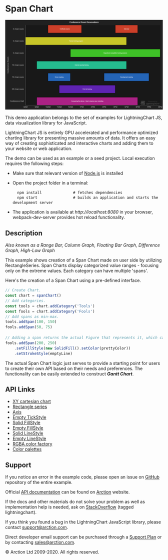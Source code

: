 # Span Chart

![Span Chart](spanChart.png)

This demo application belongs to the set of examples for LightningChart JS, data visualization library for JavaScript.

LightningChart JS is entirely GPU accelerated and performance optimized charting library for presenting massive amounts of data. It offers an easy way of creating sophisticated and interactive charts and adding them to your website or web application.

The demo can be used as an example or a seed project. Local execution requires the following steps:

- Make sure that relevant version of [Node.js](https://nodejs.org/en/download/) is installed
- Open the project folder in a terminal:

        npm install              # fetches dependencies
        npm start                # builds an application and starts the development server

- The application is available at *http://localhost:8080* in your browser, webpack-dev-server provides hot reload functionality.


## Description

*Also known as a Range Bar, Column Graph, Floating Bar Graph, Difference Graph, High-Low Graph*

This example shows creation of a Span Chart made on user side by utilizing RectangleSeries. Span Charts display categorized value ranges - focusing only on the extreme values. Each category can have multiple 'spans'.

Here's the creation of a Span Chart using a pre-defined interface.

```javascript
// Create Chart.
const chart = spanChart()
// Add categories.
const tools = chart.addCategory('Tools')
const fools = chart.addCategory('Fools')
// Add spans as min-max.
tools.addSpan(100, 150)
fools.addSpan(50, 75)

// Adding a span returns the actual Figure that represents it, which can be styled.
fools.addSpan(200, 250)
    .setFillStyle(new SolidFill().setColor(prettyColor))
    .setStrokeStyle(emptyLine)
```

The actual Span Chart logic just serves to provide a starting point for users to create their own API based on their needs and preferences. The functionality can be easily extended to construct ***Gantt Chart***.


## API Links

* [XY cartesian chart]
* [Rectangle series]
* [Axis]
* [Empty TickStyle]
* [Solid FillStyle]
* [Empty FillStyle]
* [Solid LineStyle]
* [Empty LineStyle]
* [RGBA color factory]
* [Color palettes]


## Support

If you notice an error in the example code, please open an issue on [GitHub][0] repository of the entire example.

Official [API documentation][1] can be found on [Arction][2] website.

If the docs and other materials do not solve your problem as well as implementation help is needed, ask on [StackOverflow][3] (tagged lightningchart).

If you think you found a bug in the LightningChart JavaScript library, please contact support@arction.com.

Direct developer email support can be purchased through a [Support Plan][4] or by contacting sales@arction.com.

[0]: https://github.com/Arction/
[1]: https://www.arction.com/lightningchart-js-api-documentation/
[2]: https://www.arction.com
[3]: https://stackoverflow.com/questions/tagged/lightningchart
[4]: https://www.arction.com/support-services/

© Arction Ltd 2009-2020. All rights reserved.


[XY cartesian chart]: https://www.arction.com/lightningchart-js-api-documentation/v2.2.0/classes/chartxy.html
[Rectangle series]: https://www.arction.com/lightningchart-js-api-documentation/v2.2.0/classes/rectangleseries.html
[Axis]: https://www.arction.com/lightningchart-js-api-documentation/v2.2.0/classes/axis.html
[Empty TickStyle]: https://www.arction.com/lightningchart-js-api-documentation/v2.2.0/globals.html#emptytick
[Solid FillStyle]: https://www.arction.com/lightningchart-js-api-documentation/v2.2.0/classes/solidfill.html
[Empty FillStyle]: https://www.arction.com/lightningchart-js-api-documentation/v2.2.0/globals.html#emptyfill
[Solid LineStyle]: https://www.arction.com/lightningchart-js-api-documentation/v2.2.0/classes/solidline.html
[Empty LineStyle]: https://www.arction.com/lightningchart-js-api-documentation/v2.2.0/globals.html#emptyline
[RGBA color factory]: https://www.arction.com/lightningchart-js-api-documentation/v2.2.0/globals.html#colorrgba
[Color palettes]: https://www.arction.com/lightningchart-js-api-documentation/v2.2.0/globals.html#colorpalettes

